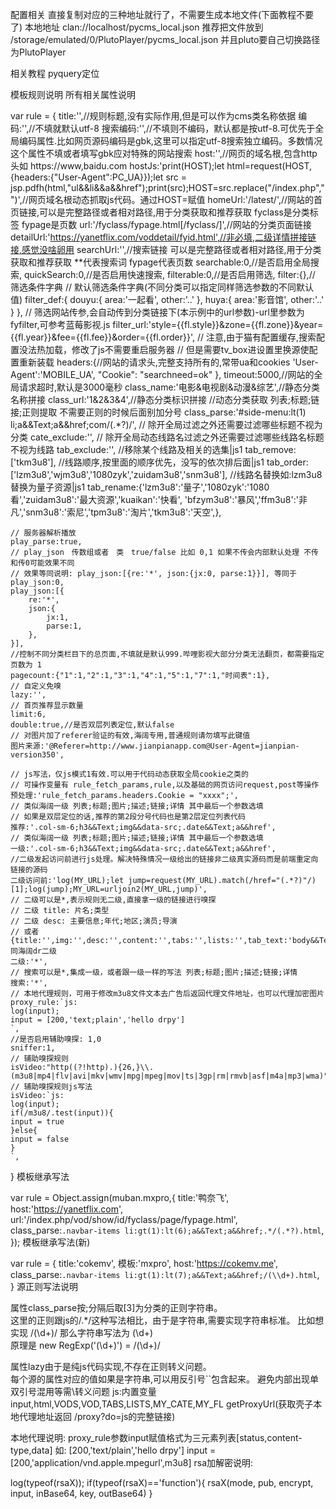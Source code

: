 配置相关
直接复制对应的三种地址就行了，不需要生成本地文件(下面教程不要了)
本地地址 clan://localhost/pycms_local.json
推荐把文件放到 /storage/emulated/0/PlutoPlayer/pycms_local.json
并且pluto要自己切换路径为PlutoPlayer

相关教程
pyquery定位

模板规则说明
所有相关属性说明

var rule = {
    title:'',//规则标题,没有实际作用,但是可以作为cms类名称依据
    编码:'',//不填就默认utf-8
    搜索编码:'',//不填则不编码，默认都是按utf-8.可优先于全局编码属性.比如网页源码编码是gbk,这里可以指定utf-8搜索独立编码。多数情况这个属性不填或者填写gbk应对特殊的网站搜索
    host:'',//网页的域名根,包含http头如 https://www,baidu.com
    hostJs:'print(HOST);let html=request(HOST,{headers:{"User-Agent":PC_UA}});let src = jsp.pdfh(html,"ul&&li&&a&&href");print(src);HOST=src.replace("/index.php","")',//网页域名根动态抓取js代码。通过HOST=赋值
    homeUrl:'/latest/',//网站的首页链接,可以是完整路径或者相对路径,用于分类获取和推荐获取 fyclass是分类标签 fypage是页数
    url:'/fyclass/fypage.html[/fyclass/]',//网站的分类页面链接
    detailUrl:'https://yanetflix.com/voddetail/fyid.html',//非必填,二级详情拼接链接,感觉没啥卵用
    searchUrl:'',//搜索链接 可以是完整路径或者相对路径,用于分类获取和推荐获取 **代表搜索词 fypage代表页数
    searchable:0,//是否启用全局搜索,
    quickSearch:0,//是否启用快速搜索,
    filterable:0,//是否启用筛选,
    filter:{},// 筛选条件字典
    // 默认筛选条件字典(不同分类可以指定同样筛选参数的不同默认值)
    filter_def:{
        douyu:{
        area:'一起看',
        other:'..'
        },
        huya:{
        area:'影音馆',
        other:'..'
        }
    }, 
    // 筛选网站传参,会自动传到分类链接下(本示例中的url参数)-url里参数为fyfilter,可参考蓝莓影视.js
    filter_url:'style={{fl.style}}&zone={{fl.zone}}&year={{fl.year}}&fee={{fl.fee}}&order={{fl.order}}',
    // 注意,由于猫有配置缓存,搜索配置没法热加载，修改了js不需要重启服务器
    // 但是需要tv_box进设置里换源使配置重新装载
    headers:{//网站的请求头,完整支持所有的,常带ua和cookies
        'User-Agent':'MOBILE_UA',
        "Cookie": "searchneed=ok"
    },
    timeout:5000,//网站的全局请求超时,默认是3000毫秒
    class_name:'电影&电视剧&动漫&综艺',//静态分类名称拼接
    class_url:'1&2&3&4',//静态分类标识拼接
    //动态分类获取 列表;标题;链接;正则提取 不需要正则的时候后面别加分号
    class_parse:'#side-menu:lt(1) li;a&&Text;a&&href;com/(.*?)/',
    // 除开全局过滤之外还需要过滤哪些标题不视为分类
    cate_exclude:'',
    // 除开全局动态线路名过滤之外还需要过滤哪些线路名标题不视为线路
    tab_exclude:'',
    //移除某个线路及相关的选集|js1
    tab_remove:['tkm3u8'],
    //线路顺序,按里面的顺序优先，没写的依次排后面|js1
    tab_order:['lzm3u8','wjm3u8','1080zyk','zuidam3u8','snm3u8'],
    //线路名替换如:lzm3u8替换为量子资源|js1
    tab_rename:{'lzm3u8':'量子','1080zyk':'1080看','zuidam3u8':'最大资源','kuaikan':'快看',
    'bfzym3u8':'暴风','ffm3u8':'非凡','snm3u8':'索尼','tpm3u8':'淘片','tkm3u8':'天空',},

    // 服务器解析播放
    play_parse:true,
    // play_json　传数组或者　类　true/false 比如 0,1 如果不传会内部默认处理 不传和传0可能效果不同
    // 效果等同说明: play_json:[{re:'*', json:{jx:0, parse:1}}], 等同于 play_json:0,
    play_json:[{
        re:'*',
        json:{
            jx:1,
            parse:1,
        },
    }],
    //控制不同分类栏目下的总页面,不填就是默认999.哔哩影视大部分分类无法翻页，都需要指定页数为 1
    pagecount:{"1":1,"2":1,"3":1,"4":1,"5":1,"7":1,"时间表":1},
    // 自定义免嗅 
    lazy:'',
    // 首页推荐显示数量
    limit:6,
    double:true,//是否双层列表定位,默认false
    // 对图片加了referer验证的有效,海阔专用,普通规则请勿填写此键值
    图片来源:'@Referer=http://www.jianpianapp.com@User-Agent=jianpian-version350',
    
    // js写法，仅js模式1有效.可以用于代码动态获取全局cookie之类的
    // 可操作变量有 rule_fetch_params,rule,以及基础的网页访问request,post等操作
    预处理:'rule_fetch_params.headers.Cookie = "xxxx";',
    // 类似海阔一级 列表;标题;图片;描述;链接;详情 其中最后一个参数选填
    // 如果是双层定位的话,推荐的第2段分号代码也是第2层定位列表代码
    推荐:'.col-sm-6;h3&&Text;img&&data-src;.date&&Text;a&&href',
    // 类似海阔一级 列表;标题;图片;描述;链接;详情 其中最后一个参数选填
    一级:'.col-sm-6;h3&&Text;img&&data-src;.date&&Text;a&&href',
    //二级发起访问前进行js处理。解决特殊情况一级给出的链接非二级真实源码而是前端重定向链接的源码
    二级访问前:'log(MY_URL);let jump=request(MY_URL).match(/href="(.*?)"/)[1];log(jump);MY_URL=urljoin2(MY_URL,jump)',
    // 二级可以是*,表示规则无二级,直接拿一级的链接进行嗅探
    // 二级 title: 片名;类型
    // 二级 desc: 主要信息;年代;地区;演员;导演
    // 或者 {title:'',img:'',desc:'',content:'',tabs:'',lists:'',tab_text:'body&&Text',list_text:'body&&Text',list_url:'a&&href'} 同海阔dr二级
    二级:'*',
    // 搜索可以是*,集成一级，或者跟一级一样的写法 列表;标题;图片;描述;链接;详情
    搜索:'*',
    // 本地代理规则，可用于修改m3u8文件文本去广告后返回代理文件地址，也可以代理加密图片
    proxy_rule:`js:
    log(input);
    input = [200,'text;plain','hello drpy']
    `,
    //是否启用辅助嗅探: 1,0
    sniffer:1,
    // 辅助嗅探规则
    isVideo:"http((?!http).){26,}\\.(m3u8|mp4|flv|avi|mkv|wmv|mpg|mpeg|mov|ts|3gp|rm|rmvb|asf|m4a|mp3|wma)",
    // 辅助嗅探规则js写法
    isVideo:`js:
    log(input);
    if(/m3u8/.test(input)){
    input = true
    }else{
    input = false
    }
    `,
}
模板继承写法

var rule = Object.assign(muban.mxpro,{
title:'鸭奈飞',
host:'https://yanetflix.com',
url:'/index.php/vod/show/id/fyclass/page/fypage.html',
class_parse:`.navbar-items li:gt(1):lt(6);a&&Text;a&&href;.*/(.*?).html`,
});
模板继承写法(新)

var rule = {
title:'cokemv',
模板:'mxpro',
host:'https://cokemv.me',
class_parse:`.navbar-items li:gt(1):lt(7);a&&Text;a&&href;/(\\d+).html`,
}
源正则写法说明

属性class_parse按;分隔后取[3]为分类的正则字符串。  
这里的正则跟js的/.*/这种写法相比，由于是字符串,需要实现字符串标准。
比如想实现 /(\d+)/ 那么字符串写法为 (\\d+)  
原理是 new RegExp('(\\d+)') = /(\d+)/

属性lazy由于是纯js代码实现,不存在正则转义问题。  
每个源的属性对应的值如果是字符串,可以用反引号``包含起来。
避免内部出现单双引号混用等需\转义问题
js:内置变量 input,html,VODS,VOD,TABS,LISTS,MY_CATE,MY_FL getProxyUrl(获取壳子本地代理地址返回 /proxy?do=js的完整链接)

本地代理说明: proxy_rule参数input赋值格式为三元素列表[status,content-type,data]
如: [200,'text/plain','hello drpy']
input = [200,'application/vnd.apple.mpegurl',m3u8]
rsa加解密说明:

log(typeof(rsaX));
if(typeof(rsaX)=='function'){
    rsaX(mode, pub, encrypt, input, inBase64, key, outBase64)
}
